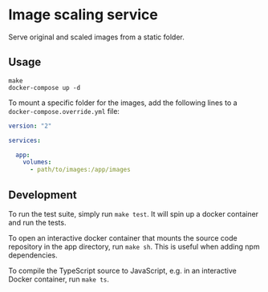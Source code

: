 # Image scaling service
Serve original and scaled images from a static folder.

## Usage
```shell
make
docker-compose up -d
```

To mount a specific folder for the images, add the following lines to a
`docker-compose.override.yml` file:

```yaml
version: "2"

services:

  app:
    volumes:
      - path/to/images:/app/images
```


## Development
To run the test suite, simply run `make test`. It will spin up a docker
container and run the tests.

To open an interactive docker container that mounts the source code repository
in the app directory, run `make sh`. This is useful when adding npm
dependencies.

To compile the TypeScript source to JavaScript, e.g. in an interactive Docker
container, run `make ts`.
